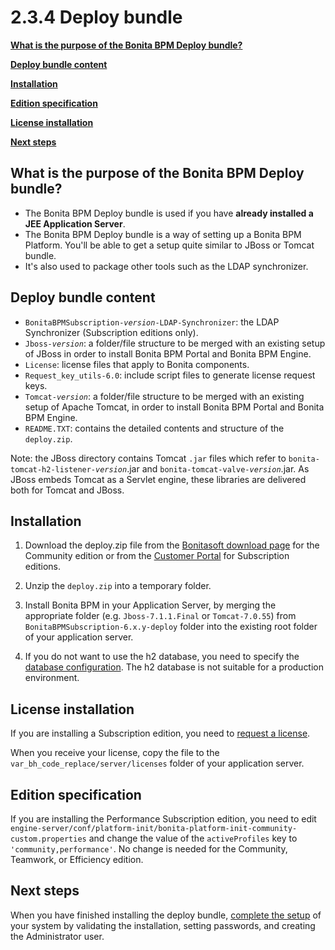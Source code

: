 # 2.3.4 Deploy bundle

**[What is the purpose of the Bonita BPM Deploy bundle?](#purpose)**

**[Deploy bundle content](#content)**

**[Installation](#install)**

**[Edition specification](#edition)**

**[License installation](#license)**

**[Next steps](#postinstall)**

## What is the purpose of the Bonita BPM Deploy bundle?




* The Bonita BPM Deploy bundle is used if you have **already installed a JEE Application Server**.
* The Bonita BPM Deploy bundle is a way of setting up a Bonita BPM Platform. You'll be able to get a setup quite similar to JBoss or Tomcat bundle.
* It's also used to package other tools such as the LDAP synchronizer.

## Deploy bundle content



* `BonitaBPMSubscription-`_`version`_`-LDAP-Synchronizer`: the LDAP Synchronizer (Subscription editions only).
* `Jboss-`_`version`_: a folder/file structure to be merged with an existing setup of JBoss in order to install Bonita BPM Portal and Bonita BPM Engine.
* `License`: license files that apply to Bonita components.
* `Request_key_utils-6.0`: include script files to generate license request keys.
* `Tomcat-`_`version`_: a folder/file structure to be merged with an existing setup of Apache Tomcat, in order to install Bonita BPM Portal and Bonita BPM Engine.
* `README.TXT`: contains the detailed contents and structure of the `deploy.zip`.

Note: the JBoss directory contains Tomcat `.jar` files which refer to `bonita-tomcat-h2-listener-`_`version`_.jar and `bonita-tomcat-valve-`_`version`_.jar.
As JBoss embeds Tomcat as a Servlet engine, these libraries are delivered both for Tomcat and JBoss.




## Installation



1. Download the deploy.zip file from the [Bonitasoft download page](http://www.bonitasoft.com/how-we-do-it/downloads) for the Community edition 
or from the [Customer Portal](https://customer.bonitasoft.com/download/request) for Subscription editions.

2. Unzip the `deploy.zip` into a temporary folder.
3. Install Bonita BPM in your Application Server, by merging the appropriate folder (e.g. `Jboss-7.1.1.Final` or `Tomcat-7.0.55`) from `BonitaBPMSubscription-6.x.y-deploy` folder 
into the existing root folder of your application server.

4. If you do not want to use the h2 database, you need to specify the [database configuration](/database-configuration-2). The h2 database is not suitable for a production environment.

## License installation



If you are installing a Subscription edition, you need to [request a license](/licenses-1). 


When you receive your license, copy the file to the `var_bh_code_replace/server/licenses` folder of your application server.


## Edition specification


If you are installing the Performance Subscription edition, 
you need to edit `engine-server/conf/platform-init/bonita-platform-init-community-custom.properties` 
and change the value of the `activeProfiles` key to `'community,performance'`. No change is needed for the Community, Teamwork, or Efficiency edition.



## Next steps



When you have finished installing the deploy bundle, [complete the setup](/first-steps-after-setup-1) of your system by validating the installation, setting passwords, and creating the Administrator user.